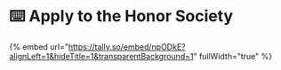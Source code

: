 # ⌨️ Apply to the Honor Society

{% embed url="https://tally.so/embed/npODkE?alignLeft=1&hideTitle=1&transparentBackground=1" fullWidth="true" %}
